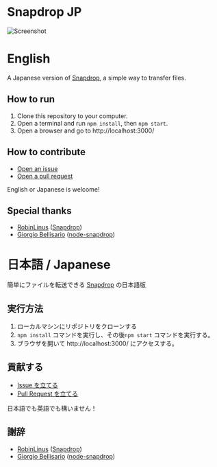 # Snapdrop JP

![Screenshot](https://user-images.githubusercontent.com/75155258/183087173-efb1db87-b622-4338-a5eb-7a64b03dc871.png)

# English

A Japanese version of [Snapdrop](https://snapdrop.net), a simple way to transfer files.

## How to run
1. Clone this repository to your computer.
2. Open a terminal and run `npm install`, then `npm start`.
3. Open a browser and go to http://localhost:3000/

## How to contribute
- [Open an issue](https://github.com/r-40021/snapdrop-jp/issues)
- [Open a pull request](https://github.com/r-40021/snapdrop-jp/pulls) 

English or Japanese is welcome!

## Special thanks
- [RobinLinus](https://github.com/RobinLinus) ([Snapdrop](https://github.com/RobinLinus/snapdrop))
- [Giorgio Bellisario](https://github.com/Bellisario/) ([node-snapdrop](https://github.com/Bellisario/node-snapdrop))

# 日本語 / Japanese

簡単にファイルを転送できる [Snapdrop](https://snapdrop.net) の日本語版

## 実行方法
1. ローカルマシンにリポジトリをクローンする
2. `npm install` コマンドを実行し、その後`npm start` コマンドを実行する。
3. ブラウザを開いて http://localhost:3000/ にアクセスする。

## 貢献する
- [Issue を立てる](https://github.com/r-40021/snapdrop-jp/issues)
- [Pull Request を立てる](https://github.com/r-40021/snapdrop-jp/pulls) 

日本語でも英語でも構いません！

## 謝辞
- [RobinLinus](https://github.com/RobinLinus) ([Snapdrop](https://github.com/RobinLinus/snapdrop))
- [Giorgio Bellisario](https://github.com/Bellisario/) ([node-snapdrop](https://github.com/Bellisario/node-snapdrop))
